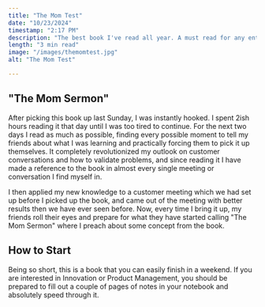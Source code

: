 ```yaml
---
title: "The Mom Test"
date: "10/23/2024"
timestamp: "2:17 PM"
description: "The best book I've read all year. A must read for any entrepreneur, product manager, or innovator. At only 120 pages, this book is crammed full of information about how to talk to customers and validate your idea. Here's what you will learn... "
length: "3 min read"
image: "/images/themomtest.jpg"
alt: "The Mom Test"

---
```


## "The Mom Sermon"

After picking this book up last Sunday, I was instantly hooked. I spent 2ish hours reading it that day until I was too tired to continue. For the next two days I read as much as possible, finding every possible moment to tell my friends about what I was learning and practically forcing them to pick it up themselves. It completely revolutionized my outlook on customer conversations and how to validate problems, and since reading it I have made a reference to the book in almost every single meeting or conversation I find myself in.

I then applied my new knowledge to a customer meeting which we had set up before I picked up the book, and came out of the meeting with better results then we have ever seen before. Now, every time I bring it up, my friends roll their eyes and prepare for what they have started calling "The Mom Sermon" where I preach about some concept from the book.

## How to Start

Being so short, this is a book that you can easily finish in a weekend. If you are interested in Innovation or Product Management, you should be prepared to fill out a couple of pages of notes in your notebook and absolutely speed through it.